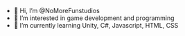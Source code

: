 - 👋 Hi, I’m @NoMoreFunstudios
- 👀 I’m interested in game development and programming
- 🌱 I’m currently learning Unity, C#, Javascript, HTML, CSS 
